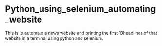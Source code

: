 # Python_using_selenium_automating_website
This is to automate a news website and printing the first 10headlines of that website in a terminal using python and selenium.
